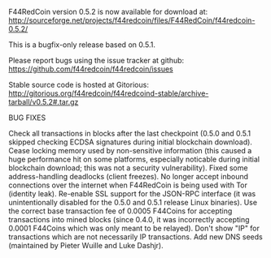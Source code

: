 F44RedCoin version 0.5.2 is now available for download at:
http://sourceforge.net/projects/f44redcoin/files/F44RedCoin/f44redcoin-0.5.2/

This is a bugfix-only release based on 0.5.1.

Please report bugs using the issue tracker at github:
https://github.com/f44redcoin/f44redcoin/issues

Stable source code is hosted at Gitorious:
http://gitorious.org/f44redcoin/f44redcoind-stable/archive-tarball/v0.5.2#.tar.gz

BUG FIXES

Check all transactions in blocks after the last checkpoint (0.5.0 and 0.5.1 skipped checking ECDSA signatures during initial blockchain download).
Cease locking memory used by non-sensitive information (this caused a huge performance hit on some platforms, especially noticable during initial blockchain download; this was
not a security vulnerability).
Fixed some address-handling deadlocks (client freezes).
No longer accept inbound connections over the internet when F44RedCoin is being used with Tor (identity leak).
Re-enable SSL support for the JSON-RPC interface (it was unintentionally disabled for the 0.5.0 and 0.5.1 release Linux binaries).
Use the correct base transaction fee of 0.0005 F44Coins for accepting transactions into mined blocks (since 0.4.0, it was incorrectly accepting 0.0001 F44Coins which was only meant to be relayed).
Don't show "IP" for transactions which are not necessarily IP transactions.
Add new DNS seeds (maintained by Pieter Wuille and Luke Dashjr).
